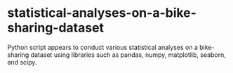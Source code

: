 # statistical-analyses-on-a-bike-sharing-dataset
Python script appears to conduct various statistical analyses on a bike-sharing dataset using libraries such as pandas, numpy, matplotlib, seaborn, and scipy.
